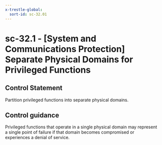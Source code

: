 ```yaml
---
x-trestle-global:
  sort-id: sc-32.01
---
```


# sc-32.1 - \[System and Communications Protection\] Separate Physical Domains for Privileged Functions

## Control Statement

Partition privileged functions into separate physical domains.

## Control guidance

Privileged functions that operate in a single physical domain may represent a single point of failure if that domain becomes compromised or experiences a denial of service.

